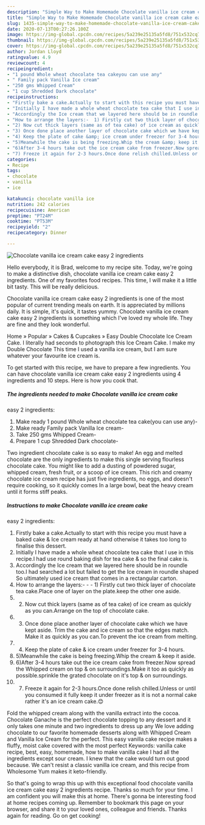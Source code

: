 ```yaml
---
description: "Simple Way to Make Homemade Chocolate vanilla ice cream cake easy 2 ingredients"
title: "Simple Way to Make Homemade Chocolate vanilla ice cream cake easy 2 ingredients"
slug: 1435-simple-way-to-make-homemade-chocolate-vanilla-ice-cream-cake-easy-2-ingredients
date: 2020-07-13T00:27:26.100Z
image: https://img-global.cpcdn.com/recipes/5a239e25135a5fd8/751x532cq70/chocolate-vanilla-ice-cream-cake-easy-2-ingredients-recipe-main-photo.jpg
thumbnail: https://img-global.cpcdn.com/recipes/5a239e25135a5fd8/751x532cq70/chocolate-vanilla-ice-cream-cake-easy-2-ingredients-recipe-main-photo.jpg
cover: https://img-global.cpcdn.com/recipes/5a239e25135a5fd8/751x532cq70/chocolate-vanilla-ice-cream-cake-easy-2-ingredients-recipe-main-photo.jpg
author: Jordan Lloyd
ratingvalue: 4.9
reviewcount: 4
recipeingredient:
- "1 pound Whole wheat chocolate tea cakeyou can use any"
- " Family pack Vanilla Ice cream"
- "250 gms Whipped Cream"
- "1 cup Shredded Dark chocolate"
recipeinstructions:
- "Firstly bake a cake.Actually to start with this recipe you must have a baked cake &amp; Ice cream ready at hand otherwise it takes too long to finalise this dessert."
- "Initially I have made a whole wheat chocolate tea cake that I use in this recipe.I had use round baking dish for tea cake &amp; so the final cake is."
- "Accordingly the Ice cream that we layered here should be in roundle too.I had searched a lot but failed to get the Ice cream in roundle shaped So ultimately used ice cream that comes in a rectangular carton."
- "How to arrange the layers:-  1) Firstly cut two thick layer of chocolate tea cake.Place one of layer on the plate.keep the other one aside."
- "2) Now cut thick layers (same as of tea cake) of ice cream as quickly as you can.Arrange on the top of chocolate cake."
- "3) Once done place another layer of chocolate cake which we have kept aside. Trim the cake and ice cream so that the edges match. Make it as quickly as you can.To prevent the ice cream from melting."
- "4) Keep the plate of cake &amp; ice cream under freezer for 3-4 hours."
- "5)Meanwhile the cake is being freezing.Whip the cream &amp; keep it aside."
- "6)After 3-4 hours take out the ice cream cake from freezer.Now spread the Whipped cream on top &amp; on surroundings.Make it too as quickly as possible.sprinkle the grated chocolate on it&#39;s top &amp; on surroundings."
- "7) Freeze it again for 2-3 hours.Once done relish chilled.Unless or until you consumed it fully keep it under freezer as it is not a normal cake rather it&#39;s an ice cream cake.😊"
categories:
- Recipe
tags:
- chocolate
- vanilla
- ice

katakunci: chocolate vanilla ice 
nutrition: 242 calories
recipecuisine: American
preptime: "PT24M"
cooktime: "PT53M"
recipeyield: "2"
recipecategory: Dinner

---
```



![Chocolate vanilla ice cream cake
easy 2 ingredients](https://img-global.cpcdn.com/recipes/5a239e25135a5fd8/751x532cq70/chocolate-vanilla-ice-cream-cake-easy-2-ingredients-recipe-main-photo.jpg)

Hello everybody, it is Brad, welcome to my recipe site. Today, we're going to make a distinctive dish, chocolate vanilla ice cream cake
easy 2 ingredients. One of my favorites food recipes. This time, I will make it a little bit tasty. This will be really delicious.

Chocolate vanilla ice cream cake
easy 2 ingredients is one of the most popular of current trending meals on earth. It is appreciated by millions daily. It is simple, it's quick, it tastes yummy. Chocolate vanilla ice cream cake
easy 2 ingredients is something which I've loved my whole life. They are fine and they look wonderful.

Home » Popular » Cakes &amp; Cupcakes » Easy Double Chocolate Ice Cream Cake. I literally had seconds to photograph this Ice Cream Cake. I make my Double Chocolate This time I used a vanilla ice cream, but I am sure whatever your favourite ice cream is.


To get started with this recipe, we have to prepare a few ingredients. You can have chocolate vanilla ice cream cake
easy 2 ingredients using 4 ingredients and 10 steps. Here is how you cook that.

<!--inarticleads1-->

##### The ingredients needed to make Chocolate vanilla ice cream cake
easy 2 ingredients:

1. Make ready 1 pound Whole wheat chocolate tea cake(you can use any)-
1. Make ready  Family pack Vanilla Ice cream-
1. Take 250 gms Whipped Cream-
1. Prepare 1 cup Shredded Dark chocolate-


Two ingredient chocolate cake is so easy to make! An egg and melted chocolate are the only ingredients to make this single serving flourless chocolate cake. You might like to add a dusting of powdered sugar, whipped cream, fresh fruit, or a scoop of ice cream. This rich and creamy chocolate ice cream recipe has just five ingredients, no eggs, and doesn&#39;t require cooking, so it quickly comes In a large bowl, beat the heavy cream until it forms stiff peaks. 

<!--inarticleads2-->

##### Instructions to make Chocolate vanilla ice cream cake
easy 2 ingredients:

1. Firstly bake a cake.Actually to start with this recipe you must have a baked cake &amp; Ice cream ready at hand otherwise it takes too long to finalise this dessert.
1. Initially I have made a whole wheat chocolate tea cake that I use in this recipe.I had use round baking dish for tea cake &amp; so the final cake is.
1. Accordingly the Ice cream that we layered here should be in roundle too.I had searched a lot but failed to get the Ice cream in roundle shaped So ultimately used ice cream that comes in a rectangular carton.
1. How to arrange the layers:- -  - 1) Firstly cut two thick layer of chocolate tea cake.Place one of layer on the plate.keep the other one aside.
1. 2) Now cut thick layers (same as of tea cake) of ice cream as quickly as you can.Arrange on the top of chocolate cake.
1. 3) Once done place another layer of chocolate cake which we have kept aside. Trim the cake and ice cream so that the edges match. Make it as quickly as you can.To prevent the ice cream from melting.
1. 4) Keep the plate of cake &amp; ice cream under freezer for 3-4 hours.
1. 5)Meanwhile the cake is being freezing.Whip the cream &amp; keep it aside.
1. 6)After 3-4 hours take out the ice cream cake from freezer.Now spread the Whipped cream on top &amp; on surroundings.Make it too as quickly as possible.sprinkle the grated chocolate on it&#39;s top &amp; on surroundings.
1. 7) Freeze it again for 2-3 hours.Once done relish chilled.Unless or until you consumed it fully keep it under freezer as it is not a normal cake rather it&#39;s an ice cream cake.😊


Fold the whipped cream along with the vanilla extract into the cocoa. Chocolate Ganache is the perfect chocolate topping to any dessert and it only takes one minute and two ingredients to dress up any We love adding chocolate to our favorite homemade desserts along with Whipped Cream and Vanilla Ice Cream for the perfect. This easy vanilla cake recipe makes a fluffy, moist cake covered with the most perfect Keywords: vanilla cake recipe, best, easy, homemade, how to make vanilla cake I had all the ingredients except sour cream. I knew that the cake would turn out good because. We can&#39;t resist a classic vanilla ice cream, and this recipe from Wholesome Yum makes it keto-friendly. 

So that's going to wrap this up with this exceptional food chocolate vanilla ice cream cake
easy 2 ingredients recipe. Thanks so much for your time. I am confident you will make this at home. There's gonna be interesting food at home recipes coming up. Remember to bookmark this page on your browser, and share it to your loved ones, colleague and friends. Thanks again for reading. Go on get cooking!
